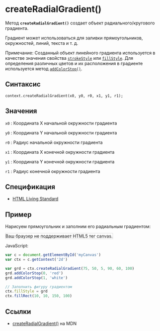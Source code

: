 # createRadialGradient()

Метод **`createRadialGradient()`** создает объект радиального/кругового градиента.

Градиент может использоваться для заливки прямоугольников, окружностей, линий, текста и т. д.

Примечание: Созданный объект линейного градиента используется в качестве значения свойства [`strokeStyle`](strokeStyle.md) или [`fillStyle`](fillStyle.md). Для определения различных цветов и их расположения в градиенте используется метод [`addColorStop()`](<addColorStop().md>).

## Синтаксис

```
context.createRadialGradient(x0, y0, r0, x1, y1, r1);
```

## Значения

`x0`
: Координата X начальной окружности градиента

`y0`
: Координата Y начальной окружности градиента

`r0`
: Радиус начальной окружности градиента

`x1`
: Координата X конечной окружности градиента

`y1`
: Координата Y конечной окружности градиента

`r1`
: Радиус конечной окружности градиента

## Спецификация

- [HTML Living Standard](https://html.spec.whatwg.org/multipage/canvas.html#dom-context-2d-createradialgradient)

## Пример

Нарисуем прямоугольник и заполним его радиальным градиентом:

<canvas id="myCanvas" width="300" height="150" style="border:1px solid #d3d3d3;background:#ffffff;">
Ваш браузер не поддерживает HTML5 тег canvas.
</canvas>
<script>
window.onload=function(){
var c=document.getElementById("myCanvas");
var canvOK=1;
try {c.getContext("2d");}
catch (er) {canvOK=0;}
if (canvOK==1){
var ctx=c.getContext("2d");
var grd=ctx.createRadialGradient(75,50,5,90,60,100);
grd.addColorStop(0,"red");
grd.addColorStop(1,"white");
ctx.fillStyle=grd;
ctx.fillRect(10,10,150,100);}}
</script>

JavaScript:

```js
var c = document.getElementById('myCanvas')
var ctx = c.getContext('2d')

var grd = ctx.createRadialGradient(75, 50, 5, 90, 60, 100)
grd.addColorStop(0, 'red')
grd.addColorStop(1, 'white')

// Заполнить фигуру градиентом
ctx.fillStyle = grd
ctx.fillRect(10, 10, 150, 100)
```

## Ссылки

- [createRadialGradient()](https://developer.mozilla.org/en-US/docs/Web/API/CanvasRenderingContext2D/createRadialGradient) на MDN
